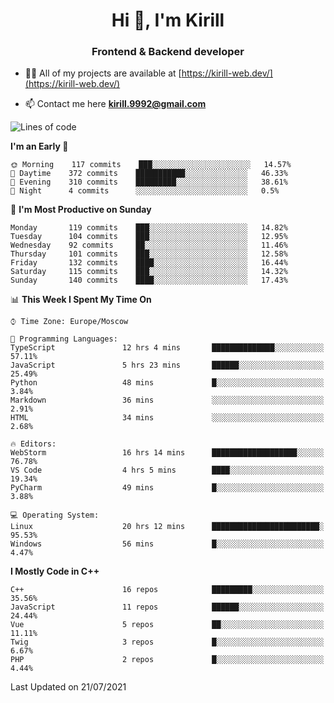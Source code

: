 <h1 align="center">Hi 👋, I'm Kirill</h1>
<h3 align="center">Frontend & Backend developer</h3>

- 👨‍💻 All of my projects are available at [https://kirill-web.dev/](https://kirill-web.dev/)

- 📫 Contact me here **kirill.9992@gmail.com**











<!--START_SECTION:waka-->
![Lines of code](https://img.shields.io/badge/From%20Hello%20World%20I%27ve%20Written-148679%20lines%20of%20code-blue)

**I'm an Early 🐤** 

```text
🌞 Morning    117 commits    ███░░░░░░░░░░░░░░░░░░░░░░   14.57% 
🌆 Daytime    372 commits    ███████████░░░░░░░░░░░░░░   46.33% 
🌃 Evening    310 commits    █████████░░░░░░░░░░░░░░░░   38.61% 
🌙 Night      4 commits      ░░░░░░░░░░░░░░░░░░░░░░░░░   0.5%

```
📅 **I'm Most Productive on Sunday** 

```text
Monday       119 commits    ███░░░░░░░░░░░░░░░░░░░░░░   14.82% 
Tuesday      104 commits    ███░░░░░░░░░░░░░░░░░░░░░░   12.95% 
Wednesday    92 commits     ██░░░░░░░░░░░░░░░░░░░░░░░   11.46% 
Thursday     101 commits    ███░░░░░░░░░░░░░░░░░░░░░░   12.58% 
Friday       132 commits    ████░░░░░░░░░░░░░░░░░░░░░   16.44% 
Saturday     115 commits    ███░░░░░░░░░░░░░░░░░░░░░░   14.32% 
Sunday       140 commits    ████░░░░░░░░░░░░░░░░░░░░░   17.43%

```


📊 **This Week I Spent My Time On** 

```text
⌚︎ Time Zone: Europe/Moscow

💬 Programming Languages: 
TypeScript               12 hrs 4 mins       ██████████████░░░░░░░░░░░   57.11% 
JavaScript               5 hrs 23 mins       ██████░░░░░░░░░░░░░░░░░░░   25.49% 
Python                   48 mins             █░░░░░░░░░░░░░░░░░░░░░░░░   3.84% 
Markdown                 36 mins             ░░░░░░░░░░░░░░░░░░░░░░░░░   2.91% 
HTML                     34 mins             ░░░░░░░░░░░░░░░░░░░░░░░░░   2.68%

🔥 Editors: 
WebStorm                 16 hrs 14 mins      ███████████████████░░░░░░   76.78% 
VS Code                  4 hrs 5 mins        ████░░░░░░░░░░░░░░░░░░░░░   19.34% 
PyCharm                  49 mins             █░░░░░░░░░░░░░░░░░░░░░░░░   3.88%

💻 Operating System: 
Linux                    20 hrs 12 mins      ████████████████████████░   95.53% 
Windows                  56 mins             █░░░░░░░░░░░░░░░░░░░░░░░░   4.47%

```

**I Mostly Code in C++** 

```text
C++                      16 repos            █████████░░░░░░░░░░░░░░░░   35.56% 
JavaScript               11 repos            ██████░░░░░░░░░░░░░░░░░░░   24.44% 
Vue                      5 repos             ██░░░░░░░░░░░░░░░░░░░░░░░   11.11% 
Twig                     3 repos             █░░░░░░░░░░░░░░░░░░░░░░░░   6.67% 
PHP                      2 repos             █░░░░░░░░░░░░░░░░░░░░░░░░   4.44%

```



 Last Updated on 21/07/2021
<!--END_SECTION:waka-->
